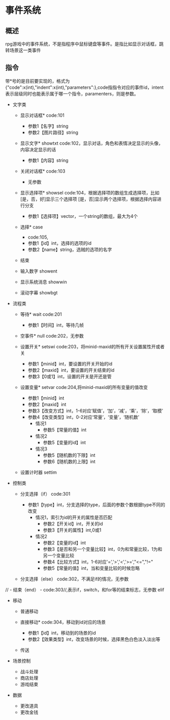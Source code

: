 # 事件系统

## 概述

rpg游戏中的事件系统，不是指程序中鼠标键盘等事件。是指比如显示对话框，跳转场景这一类事件

## 指令

带*号的是目前要实现的，格式为{"code":x(int),"indent":x(int),"parameters":[](vector)},code指指令对应的事件id，intent表示层级同时也能表示属于哪一个指令，paramenters，则是参数。

- 文字类
  - 显示对话框*
    code:101
    - 参数1【名字】string
    - 参数2【图片路径】string

  - 显示文字* showtxt
    code:102，显示对话，角色和表情决定显示的头像，内容决定显示的话
    - 参数1【内容】string

  - 关闭对话框*
    code:103
    - 无参数

  - 显示选择项* showsel
    code:104，根据选择项的数组生成选择项，比如[是，否，好]显示三个选择项
    [是，否]显示两个选择项，根据选择内容进行分支
    - 参数1【选择项】vector<string>，一个string的数组，最大为4个

  - 选择* case
    - code:105,
    - 参数1【id】int，选择的选项的id
    - 参数2【name】string，选贼的选项的名字

  - 结束

  - 输入数字 showent

  - 显示系统消息 showwin

  - 滚动字幕 showbgt

- 流程类

  - 等待* wait
    code:201
    - 参数1【时间】int，等待几帧

  - 空事件* null
    code:202，无参数

  - 设置开关* setswi
    code:203，将minid-maxid的所有开关设置属性开或者关
    - 参数1【minid】int，要设置的开关开始的id
    - 参数2【maxid】int，要设置的开关结束的id
    - 参数3【0或1】int，设置的开关是开还是管

  - 设置变量* setvar
    code:204,将minid-maxid的所有变量的值改变
    - 参数1【minid】int
    - 参数2【maxid】int
    - 参数3【改变方式】int，1-6对应‘赋值’，‘加’，‘减’，‘乘’，‘除’，‘取模’
    - 参数4【改变类型】int，0-2对应‘常量’，‘变量’，‘随机数’
      - 情况1
        - 参数5【常量的值】int
      - 情况2
        - 参数5【变量的id】int
      - 情况3
        - 参数5【随机数的下限】int
        - 参数6【随机数的上限】int

  - 设置计时器 settim
  
- 控制类

  - 分支选择（if）
    code:301
    - 参数1【type】int，分支选择的type，后面的参数个数根据type不同的改变
      - 情况1，索引为id的开关的属性是否匹配
        - 参数2【开关id】int，开关的id
        - 参数3【开关的属性】int,0或1
      - 情况2
        - 参数2【变量的id】int
        - 参数3【是否和另一个变量比较】int，0为和常量比较，1为和另一个变量比较
        - 参数4【比较方式】int，1-6对应'=','>','<','>=',"<=","!="
        - 参数5【常量的值】int，当和变量比较的时候忽略

  - 分支选择（else）
    code:302，不满足if的情况，无参数

 // - 结束（end）
    - code:303//,表示if，switch，和for等的结束标志，无参数
elif

- 移动
  - 普通移动

  - 直接移动*
    code:304，移动到id对应的场景
    - 参数1【id】int，移动到的场景的id
    - 参数2【效果类型】int，改变场景的时候，选择黑色白色淡入淡出等

  - 传送

- 场景控制
  - 战斗处理
  - 商店处理
  - 游戏结束

- 数据
  - 更改道具
  - 更改金钱




